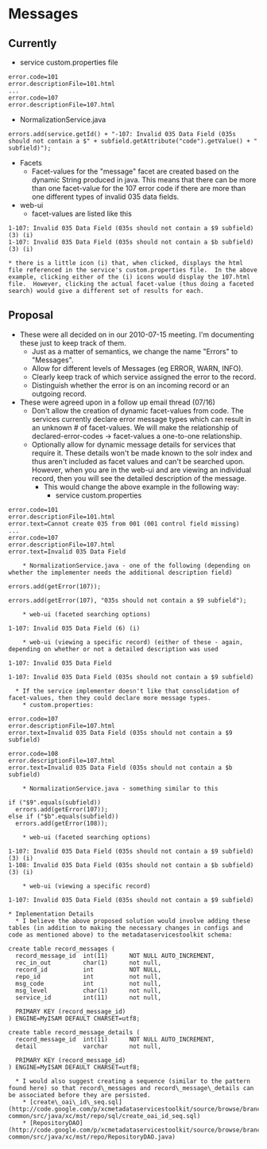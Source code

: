 # Messages #

## Currently ##
  * service custom.properties file
```
error.code=101
error.descriptionFile=101.html
...
error.code=107
error.descriptionFile=107.html
```
  * NormalizationService.java
```
errors.add(service.getId() + "-107: Invalid 035 Data Field (035s should not contain a $" + subfield.getAttribute("code").getValue() + " subfield)");
```
  * Facets
    * Facet-values for the "message" facet are created based on the dynamic String produced in java.  This means that there can be more than one facet-value for the 107 error code if there are more than one different types of invalid 035 data fields.
  * web-ui
    * facet-values are listed like this
```
1-107: Invalid 035 Data Field (035s should not contain a $9 subfield) (3) (i)
1-107: Invalid 035 Data Field (035s should not contain a $b subfield) (3) (i)
```
    * there is a little icon (i) that, when clicked, displays the html file referenced in the service's custom.properties file.  In the above example, clicking either of the (i) icons would display the 107.html file.  However, clicking the actual facet-value (thus doing a faceted search) would give a different set of results for each.

## Proposal ##
  * These were all decided on in our 2010-07-15 meeting.  I'm documenting these just to keep track of them.
    * Just as a matter of semantics, we change the name "Errors" to "Messages".
    * Allow for different levels of Messages (eg ERROR, WARN, INFO).
    * Clearly keep track of which service assigned the error to the record.
    * Distinguish whether the error is on an incoming record or an outgoing record.
  * These were agreed upon in a follow up email thread (07/16)
    * Don't allow the creation of dynamic facet-values from code.  The services currently declare error message types which can result in an unknown # of facet-values.  We will make the relationship of declared-error-codes -> facet-values a one-to-one relationship.
    * Optionally allow for dynamic message details for services that require it.  These details won't be made known to the solr index and thus aren't included as facet values and can't be searched upon.  However, when you are in the web-ui and are viewing an individual record, then you will see the detailed description of the message.
      * This would change the above example in the following way:
        * service custom.properties
```
error.code=101
error.descriptionFile=101.html
error.text=Cannot create 035 from 001 (001 control field missing)
...
error.code=107
error.descriptionFile=107.html
error.text=Invalid 035 Data Field
```
        * NormalizationService.java - one of the following (depending on whether the implementer needs the additional description field)
```
errors.add(getError(107));
```
```
errors.add(getError(107), "035s should not contain a $9 subfield");
```
        * web-ui (faceted searching options)
```
1-107: Invalid 035 Data Field (6) (i)
```
        * web-ui (viewing a specific record) (either of these - again, depending on whether or not a detailed description was used
```
1-107: Invalid 035 Data Field
```
```
1-107: Invalid 035 Data Field (035s should not contain a $9 subfield)
```
      * If the service implementer doesn't like that consolidation of facet-values, then they could declare more message types.
        * custom.properties:
```
error.code=107
error.descriptionFile=107.html
error.text=Invalid 035 Data Field (035s should not contain a $9 subfield)

error.code=108
error.descriptionFile=107.html
error.text=Invalid 035 Data Field (035s should not contain a $b subfield)
```
        * NormalizationService.java - something similar to this
```
if ("$9".equals(subfield))
  errors.add(getError(107));
else if ("$b".equals(subfield))
  errors.add(getError(108));
```
        * web-ui (faceted searching options)
```
1-107: Invalid 035 Data Field (035s should not contain a $9 subfield) (3) (i)
1-108: Invalid 035 Data Field (035s should not contain a $b subfield) (3) (i)
```
        * web-ui (viewing a specific record)
```
1-107: Invalid 035 Data Field (035s should not contain a $9 subfield)
```
    * Implementation Details
      * I believe the above proposed solution would involve adding these tables (in addition to making the necessary changes in configs and code as mentioned above) to the metadataservicestoolkit schema:
```
create table record_messages (
  record_message_id  int(11)      NOT NULL AUTO_INCREMENT,
  rec_in_out         char(1)      not null,
  record_id          int          NOT NULL,
  repo_id            int          not null,
  msg_code           int          not null,
  msg_level          char(1)      not null,
  service_id         int(11)      not null,
    
  PRIMARY KEY (record_message_id)
) ENGINE=MyISAM DEFAULT CHARSET=utf8;

create table record_message_details (
  record_message_id  int(11)      NOT NULL AUTO_INCREMENT,
  detail             varchar      not null,

  PRIMARY KEY (record_message_id)
) ENGINE=MyISAM DEFAULT CHARSET=utf8;
```
      * I would also suggest creating a sequence (similar to the pattern found here) so that record\_messages and record\_message\_details can be associated before they are persisted.
        * [create\_oai\_id\_seq.sql](http://code.google.com/p/xcmetadataservicestoolkit/source/browse/branches/0.3.0/mst-common/src/java/xc/mst/repo/sql/create_oai_id_seq.sql)
        * [RepositoryDAO](http://code.google.com/p/xcmetadataservicestoolkit/source/browse/branches/0.3.0/mst-common/src/java/xc/mst/repo/RepositoryDAO.java)